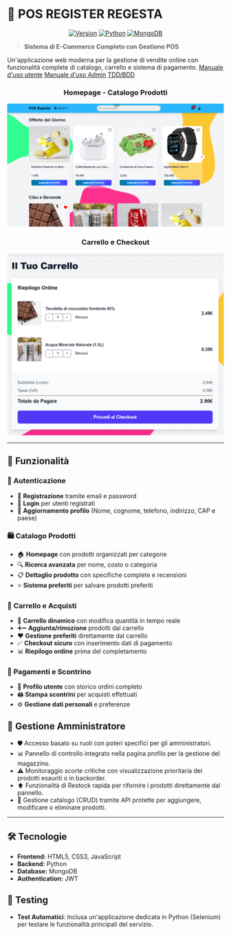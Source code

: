 # 🛒 POS REGISTER REGESTA
<div align="center">

[![Version](https://img.shields.io/badge/version-1.0.0-blue)]()
[![Python](https://img.shields.io/badge/python-3.8+-blue)]()
[![MongoDB](https://img.shields.io/badge/MongoDB-4.4+-green)]()

</div>

> **Sistema di E-Commerce Completo con Gestione POS**

Un'applicazione web moderna per la gestione di vendite online con funzionalità complete di catalogo, carrello e sistema di pagamento.
[Manuale d'uso utente](https://docs.google.com/document/d/1D-iD6ySRSMTE_2vF7IYUspjGktVcQ5FYHsPTtpqSHIg/edit?usp=sharing) [Manuale d'uso Admin]([https://docs.google.com/document/d/1D-iD6ySRSMTE_2vF7IYUspjGktVcQ5FYHsPTtpqSHIg/edit?usp=sharing](https://docs.google.com/document/d/1T4pVNrQZteYiWHWS7Yc43FHqHQ8niNeXFbfG5IZQTjk/edit?usp=sharing)) [TDD/BDD](https://docs.google.com/document/d/1WCHKvUJXN33FFV7T_rbOO9tqv_enCzUocbcRUm5gYcU/edit?usp=sharing)
<div align="center">

### Homepage - Catalogo Prodotti
![Homepage](frontend/src/lib/assets/Screenshot1.png)

### Carrello e Checkout
![Cart](frontend/src/lib/assets/Screenshot2.png)

</div>

---

## 🚀 Funzionalità

### 🔐 **Autenticazione**
- 📧 **Registrazione** tramite email e password
- 🔑 **Login** per utenti registrati
- 👤 **Aggiornamento profilo** (Nome, cognome, telefono, indirizzo, CAP e paese)

### 🛍️ **Catalogo Prodotti**
- 🏠 **Homepage** con prodotti organizzati per categorie
- 🔍 **Ricerca avanzata** per nome, costo o categoria
- 📋 **Dettaglio prodotto** con specifiche complete e recensioni
- ⭐ **Sistema preferiti** per salvare prodotti preferiti

### 💸 **Carrello e Acquisti**
- 🎯 **Carrello dinamico** con modifica quantità in tempo reale
- ➕➖ **Aggiunta/rimozione** prodotti dal carrello
- ❤️ **Gestione preferiti** direttamente dal carrello
- ✅ **Checkout sicuro** con inserimento dati di pagamento
- 📊 **Riepilogo ordine** prima del completamento

### 🧾 **Pagamenti e Scontrino**
- 📄 **Profilo utente** con storico ordini completo
- 🖨️ **Stampa scontrini** per acquisti effettuati
- ⚙️ **Gestione dati personali** e preferenze

## 👑 **Gestione Amministratore**
- 🛡️ Accesso basato su ruoli con poteri specifici per gli amministratori.
- 📊 Pannello di controllo integrato nella pagina profilo per la gestione del magazzino.
- ⚠️ Monitoraggio scorte critiche con visualizzazione prioritaria dei prodotti esauriti o in backorder.
- ⬆️ Funzionalità di Restock rapida per rifornire i prodotti direttamente dal pannello.
- 📝 Gestione catalogo (CRUD) tramite API protette per aggiungere, modificare o eliminare prodotti.

---

## 🛠️ Tecnologie

- **Frontend:** HTML5, CSS3, JavaScript
- **Backend:** Python
- **Database:** MongoDB
- **Authentication:** JWT

## 🧪 Testing
- **Test Automatici**: Inclusa un'applicazione dedicata in Python (Selenium) per testare le funzionalità principali del servizio.









